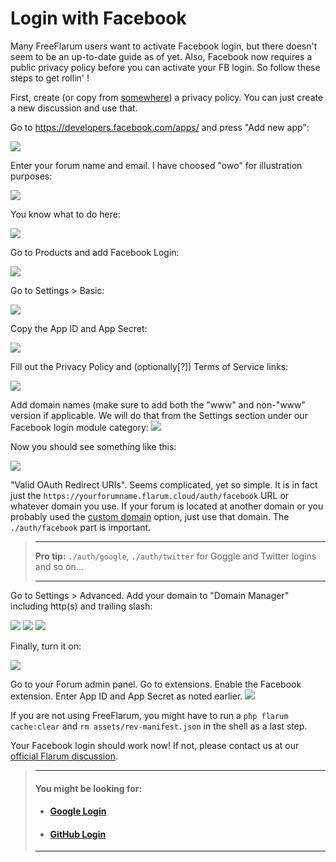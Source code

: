# Login with Facebook

Many FreeFlarum users want to activate Facebook login, but there doesn't seem to be an up-to-date guide as of yet. Also, Facebook now requires a public privacy policy before you can activate your FB login. So follow these steps to get rollin' !

First, create (or copy from [somewhere](https://www.freeprivacypolicy.com)) a privacy policy. You can just create a new discussion and use that. 

Go to https://developers.facebook.com/apps/ and press "Add new app":

![](https://snipboard.io/1xCE9G.jpg)
 
Enter your forum name and email. I have choosed "owo" for illustration purposes:

![](https://snipboard.io/3CJYRk.jpg)

You know what to do here:

![](https://snipboard.io/Q8VoZJ.jpg)

Go to Products and add Facebook Login:

![](https://snipboard.io/kwJTiE.jpg)

Go to Settings > Basic:

![](https://snipboard.io/RIJNUW.jpg)

Copy the App ID and App Secret:

![](https://snipboard.io/NJMEQy.jpg)

Fill out the Privacy Policy and (optionally[?]) Terms of Service links:

![](https://snipboard.io/Go7lR0.jpg)

Add domain names (make sure to add both the "www" and non-"www" version if applicable.
We will do that from the Settings section under our Facebook login module category:
![](https://snipboard.io/zJatQj.jpg)

Now you should see something like this:

![](https://snipboard.io/ZncT0P.jpg)

"Valid OAuth Redirect URIs". Seems complicated, yet so simple.
It is in fact just the `https://yourforumname.flarum.cloud/auth/facebook` URL or whatever domain you use. If your forum is located at another domain or you probably used the [custom domain](https://www.freeflarum.com/docs/howto/custom-domain/) option, just use that domain. The `./auth/facebook` part is important.

> ---
> **Pro tip:** `./auth/google`, `./auth/twitter` for Goggle and Twitter logins and so on...
>
> ---

Go to Settings > Advanced. Add your domain to "Domain Manager" including http(s) and trailing slash:

![](https://snipboard.io/HdXo4Q.jpg)
![](https://snipboard.io/ULlYF9.jpg)
![](https://snipboard.io/m9rADg.jpg)

Finally, turn it on:

![](https://snipboard.io/b2fekZ.jpg)

Go to your Forum admin panel. Go to extensions. Enable the Facebook extension. Enter App ID and App Secret as noted earlier.
![](https://buq.eu/screenshots/n690ud4VBGZF4IBlZScaNKvq.png)

If you are not using FreeFlarum, you might have to run a `php flarum cache:clear` and `rm assets/rev-manifest.json` in the shell as a last step.

Your Facebook login should work now! If not, please contact us at our [official Flarum discussion](https://discuss.flarum.org/d/7585-free-flarum-hosting-on-an-expert-platform-by-freeflarum-com). 

> ---
> #### __You might be looking for:__
> - #### [Google Login](https://www.freeflarum.com/docs/howto/social-login/google/)
> - #### [GitHub Login](https://www.freeflarum.com/docs/howto/social-login/github/)
> ---
